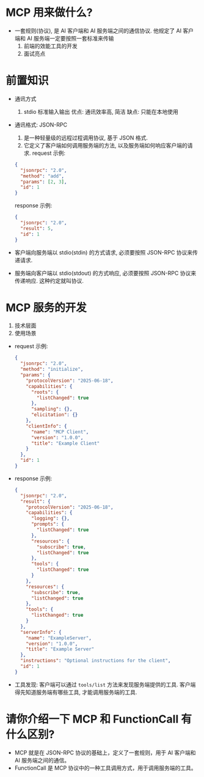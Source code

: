 # MCP 用来做什么?
  - 一套规则(协议), 是 AI 客户端和 AI 服务端之间的通信协议. 他规定了 AI 客户端和 AI 服务端一定要按照一套标准来传输
    1. 前端的效能工具的开发
    2. 面试亮点

# 前置知识
  - 通讯方式
    1. stdio 标准输入输出
      优点: 通讯效率高, 简洁
      缺点: 只能在本地使用
  - 通讯格式: JSON-RPC
    1. 是一种轻量级的远程过程调用协议, 基于 JSON 格式.
    2. 它定义了客户端如何调用服务端的方法, 以及服务端如何响应客户端的请求.
    request 示例:
    ```json
    {
      "jsonrpc": "2.0",
      "method": "add",
      "params": [2, 3],
      "id": 1
    }
    ```
    response 示例:
    ```json
    {
      "jsonrpc": "2.0",
      "result": 5,
      "id": 1
    }
    ```

- 客户端向服务端以 stdio(stdin) 的方式请求, 必须要按照 JSON-RPC 协议来传递请求.
- 服务端向客户端以 stdio(stdout) 的方式响应, 必须要按照 JSON-RPC 协议来传递响应.
这种约定就叫协议.

# MCP 服务的开发
1. 技术层面
2. 使用场景

- request 示例:
  ```json
  {
    "jsonrpc": "2.0",
    "method": "initialize",
    "params": {
      "protocolVersion": "2025-06-18",
      "capabilities": {
        "roots": {
          "listChanged": true
        },
        "sampling": {},
        "elicitation": {}
      },
      "clientInfo": {
        "name": "MCP Client",
        "version": "1.0.0",
        "title": "Example Client"
      }
    },
    "id": 1
  }
  ```
- response 示例:
    ```json
    {
      "jsonrpc": "2.0",
      "result": {
        "protocolVersion": "2025-06-18",
        "capabilities": {
          "logging": {},
          "prompts": {
            "listChanged": true
          },
          "resources": {
            "subscribe": true,
            "listChanged": true
          },
          "tools": {
            "listChanged": true
          }
        },
        "resources": {
          "subscribe": true,
          "listChanged": true
        },
        "tools": {
          "listChanged": true
        }
      },
      "serverInfo": { 
        "name": "ExampleServer",
        "version": "1.0.0",
        "title": "Example Server"
      },
      "instructions": "Optional instructions for the client",
      "id": 1
    }
    ```

- 工具发现: 客户端可以通过 `tools/list` 方法来发现服务端提供的工具.
客户端得先知道服务端有哪些工具, 才能调用服务端的工具.


# 请你介绍一下 MCP 和 FunctionCall 有什么区别?
  - MCP 就是在 JSON-RPC 协议的基础上，定义了一套规则，用于 AI 客户端和 AI 服务端之间的通信。
  - FunctionCall 是 MCP 协议中的一种工具调用方式，用于调用服务端的工具。
